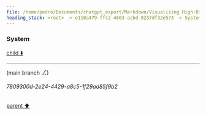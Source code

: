 ```yaml
---
file: /home/pedro/Documents/chatgpt_export/Markdown/Visualizing High-Dim Data Over Time.md
heading_stack: <root> -> e110a479-ffc2-4603-acbd-8237df32e573 -> System
---
```

### System

[child ⬇️](#7809300d-2e24-4429-a8c5-1f29ad85f9b2)

---

(main branch ⎇)
###### 7809300d-2e24-4429-a8c5-1f29ad85f9b2
[parent ⬆️](#e110a479-ffc2-4603-acbd-8237df32e573)
